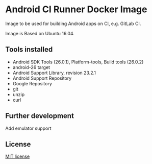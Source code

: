 # Android CI Runner Docker Image

Image to be used for building Android apps on CI, e.g. GitLab CI.

Image is Based on Ubuntu 16.04.

## Tools installed

- Android SDK Tools (26.0.1), Platform-tools, Build tools (26.0.2)
- android-26 target
- Android Support Library, revision 23.2.1
- Android Support Repository
- Google Repository
- git
- unzip
- curl

## Further development

Add emulator support

## License

[MIT license](https://github.com/ousenko/android-ci-image/blob/master/LICENSE)

